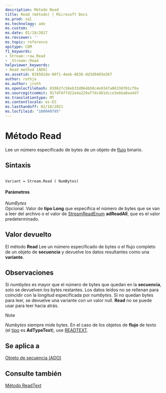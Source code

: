 ```yaml
---
description: Método Read
title: Read (método) | Microsoft Docs
ms.prod: sql
ms.technology: ado
ms.custom: ''
ms.date: 01/19/2017
ms.reviewer: ''
ms.topic: reference
apitype: COM
f1_keywords:
- Stream::raw_Read
- _Stream::Read
helpviewer_keywords:
- Read method [ADO]
ms.assetid: 838502de-80f1-4eeb-8838-dd3d9403e567
author: rothja
ms.author: jroth
ms.openlocfilehash: 030627c58eb33d064b50c4e9347a06330f01cf9a
ms.sourcegitcommit: 917df4ffd22e4a229af7dc481dcce3ebba0aa4d7
ms.translationtype: MT
ms.contentlocale: es-ES
ms.lasthandoff: 02/10/2021
ms.locfileid: "100040795"
---
```

# <a name="read-method"></a>Método Read
Lee un número especificado de bytes de un objeto de [flujo](./stream-object-ado.md) binario.  
  
## <a name="syntax"></a>Sintaxis  
  
```  
  
Variant = Stream.Read ( NumBytes)  
```  
  
#### <a name="parameters"></a>Parámetros  
 *NumBytes*  
 Opcional. Valor de **tipo Long** que especifica el número de bytes que se van a leer del archivo o el valor de [StreamReadEnum](./streamreadenum.md) **adReadAll**, que es el valor predeterminado.  
  
## <a name="return-value"></a>Valor devuelto  
 El método **Read** Lee un número especificado de bytes o el flujo completo de un objeto de **secuencia** y devuelve los datos resultantes como una **variante**.  
  
## <a name="remarks"></a>Observaciones  
 Si *numbytes* es mayor que el número de bytes que quedan en la **secuencia**, solo se devuelven los bytes restantes. Los datos leídos no se rellenan para coincidir con la longitud especificada por *numbytes*. Si no quedan bytes para leer, se devuelve una variante con un valor null. **Read** no se puede usar para leer hacia atrás.  
  
> [!NOTE]
>  *Numbytes* siempre mide bytes. En el caso de los objetos de **flujo** de texto (el [tipo](./type-property-ado-stream.md) es **AdTypeText**), use [READTEXT](./readtext-method.md).  
  
## <a name="applies-to"></a>Se aplica a  
 [Objeto de secuencia (ADO)](./stream-object-ado.md)  
  
## <a name="see-also"></a>Consulte también  
 [Método ReadText](./readtext-method.md)